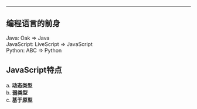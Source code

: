 ---
## 编程语言的前身
Java: Oak => Java  
JavaScript: LiveScript => JavaScript  
Python: ABC => Python
## JavaScript特点  
a. **动态类型**  
b. **弱类型**  
c. **基于原型**